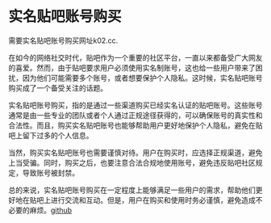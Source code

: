 # 实名贴吧账号购买

需要实名贴吧账号购买网址k02.cc.

在如今的网络社交时代，贴吧作为一个重要的社区平台，一直以来都备受广大网友的喜爱。然而，由于贴吧要求用户必须使用实名制账号，这也给一些用户带来了困扰，因为他们可能需要多个账号，或者想要保护个人隐私。这时候，实名贴吧账号购买成了一个备受关注的话题。

实名贴吧账号购买，指的是通过一些渠道购买已经实名认证的贴吧账号。这些账号通常是由一些专业的团队或者个人通过正规途径获得的，可以确保账号的真实性和合法性。而且，购买实名贴吧账号也能够帮助用户更好地保护个人隐私，避免在贴吧上留下过多的个人信息。

当然，购买实名贴吧账号也需要谨慎对待。用户在购买时，应选择正规渠道，避免上当受骗。同时，购买之后，也要注意合法合规地使用账号，避免违反贴吧社区规定，导致账号被封禁。

总的来说，实名贴吧账号购买在一定程度上能够满足一些用户的需求，帮助他们更好地在贴吧上进行交流和互动。但是，用户在购买和使用时务必谨慎，避免造成不必要的麻烦。[github](https://github.com)
